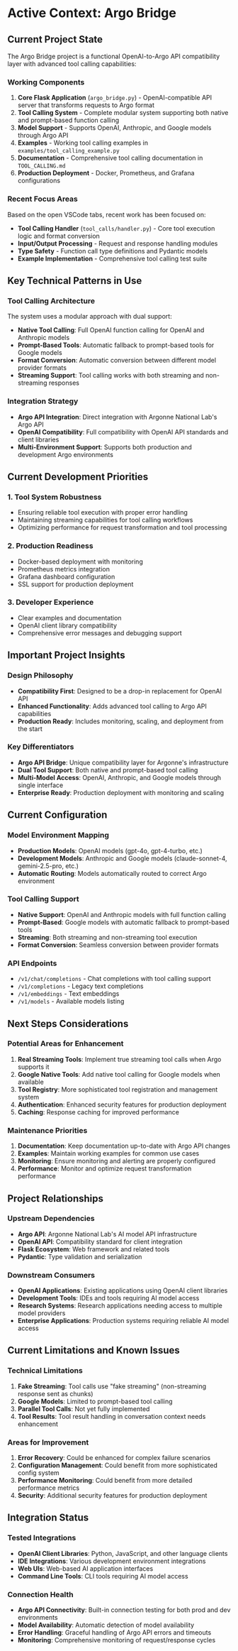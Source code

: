 # Active Context: Argo Bridge

## Current Project State
The Argo Bridge project is a functional OpenAI-to-Argo API compatibility layer with advanced tool calling capabilities:

### Working Components
1. **Core Flask Application** (`argo_bridge.py`) - OpenAI-compatible API server that transforms requests to Argo format
2. **Tool Calling System** - Complete modular system supporting both native and prompt-based function calling
3. **Model Support** - Supports OpenAI, Anthropic, and Google models through Argo API
4. **Examples** - Working tool calling examples in `examples/tool_calling_example.py`
5. **Documentation** - Comprehensive tool calling documentation in `TOOL_CALLING.md`
6. **Production Deployment** - Docker, Prometheus, and Grafana configurations

### Recent Focus Areas
Based on the open VSCode tabs, recent work has been focused on:
- **Tool Calling Handler** (`tool_calls/handler.py`) - Core tool execution logic and format conversion
- **Input/Output Processing** - Request and response handling modules
- **Type Safety** - Function call type definitions and Pydantic models
- **Example Implementation** - Comprehensive tool calling test suite

## Key Technical Patterns in Use

### Tool Calling Architecture
The system uses a modular approach with dual support:
- **Native Tool Calling**: Full OpenAI function calling for OpenAI and Anthropic models
- **Prompt-Based Tools**: Automatic fallback to prompt-based tools for Google models
- **Format Conversion**: Automatic conversion between different model provider formats
- **Streaming Support**: Tool calling works with both streaming and non-streaming responses

### Integration Strategy
- **Argo API Integration**: Direct integration with Argonne National Lab's Argo API
- **OpenAI Compatibility**: Full compatibility with OpenAI API standards and client libraries
- **Multi-Environment Support**: Supports both production and development Argo environments

## Current Development Priorities

### 1. Tool System Robustness
- Ensuring reliable tool execution with proper error handling
- Maintaining streaming capabilities for tool calling workflows
- Optimizing performance for request transformation and tool processing

### 2. Production Readiness
- Docker-based deployment with monitoring
- Prometheus metrics integration
- Grafana dashboard configuration
- SSL support for production deployment

### 3. Developer Experience
- Clear examples and documentation
- OpenAI client library compatibility
- Comprehensive error messages and debugging support

## Important Project Insights

### Design Philosophy
- **Compatibility First**: Designed to be a drop-in replacement for OpenAI API
- **Enhanced Functionality**: Adds advanced tool calling to Argo API capabilities
- **Production Ready**: Includes monitoring, scaling, and deployment from the start

### Key Differentiators
- **Argo API Bridge**: Unique compatibility layer for Argonne's infrastructure
- **Dual Tool Support**: Both native and prompt-based tool calling
- **Multi-Model Access**: OpenAI, Anthropic, and Google models through single interface
- **Enterprise Ready**: Production deployment with monitoring and scaling

## Current Configuration

### Model Environment Mapping
- **Production Models**: OpenAI models (gpt-4o, gpt-4-turbo, etc.)
- **Development Models**: Anthropic and Google models (claude-sonnet-4, gemini-2.5-pro, etc.)
- **Automatic Routing**: Models automatically routed to correct Argo environment

### Tool Calling Support
- **Native Support**: OpenAI and Anthropic models with full function calling
- **Prompt-Based**: Google models with automatic fallback to prompt-based tools
- **Streaming**: Both streaming and non-streaming tool execution
- **Format Conversion**: Seamless conversion between provider formats

### API Endpoints
- `/v1/chat/completions` - Chat completions with tool calling support
- `/v1/completions` - Legacy text completions
- `/v1/embeddings` - Text embeddings
- `/v1/models` - Available models listing

## Next Steps Considerations

### Potential Areas for Enhancement
1. **Real Streaming Tools**: Implement true streaming tool calls when Argo supports it
2. **Google Native Tools**: Add native tool calling for Google models when available
3. **Tool Registry**: More sophisticated tool registration and management system
4. **Authentication**: Enhanced security features for production deployment
5. **Caching**: Response caching for improved performance

### Maintenance Priorities
1. **Documentation**: Keep documentation up-to-date with Argo API changes
2. **Examples**: Maintain working examples for common use cases
3. **Monitoring**: Ensure monitoring and alerting are properly configured
4. **Performance**: Monitor and optimize request transformation performance

## Project Relationships

### Upstream Dependencies
- **Argo API**: Argonne National Lab's AI model API infrastructure
- **OpenAI API**: Compatibility standard for client integration
- **Flask Ecosystem**: Web framework and related tools
- **Pydantic**: Type validation and serialization

### Downstream Consumers
- **OpenAI Applications**: Existing applications using OpenAI client libraries
- **Development Tools**: IDEs and tools requiring AI model access
- **Research Systems**: Research applications needing access to multiple model providers
- **Enterprise Applications**: Production systems requiring reliable AI model access

## Current Limitations and Known Issues

### Technical Limitations
1. **Fake Streaming**: Tool calls use "fake streaming" (non-streaming response sent as chunks)
2. **Google Models**: Limited to prompt-based tool calling
3. **Parallel Tool Calls**: Not yet fully implemented
4. **Tool Results**: Tool result handling in conversation context needs enhancement

### Areas for Improvement
1. **Error Recovery**: Could be enhanced for complex failure scenarios
2. **Configuration Management**: Could benefit from more sophisticated config system
3. **Performance Monitoring**: Could benefit from more detailed performance metrics
4. **Security**: Additional security features for production deployment

## Integration Status

### Tested Integrations
- **OpenAI Client Libraries**: Python, JavaScript, and other language clients
- **IDE Integrations**: Various development environment integrations
- **Web UIs**: Web-based AI application interfaces
- **Command Line Tools**: CLI tools requiring AI model access

### Connection Health
- **Argo API Connectivity**: Built-in connection testing for both prod and dev environments
- **Model Availability**: Automatic detection of model availability
- **Error Handling**: Graceful handling of Argo API errors and timeouts
- **Monitoring**: Comprehensive monitoring of request/response cycles

